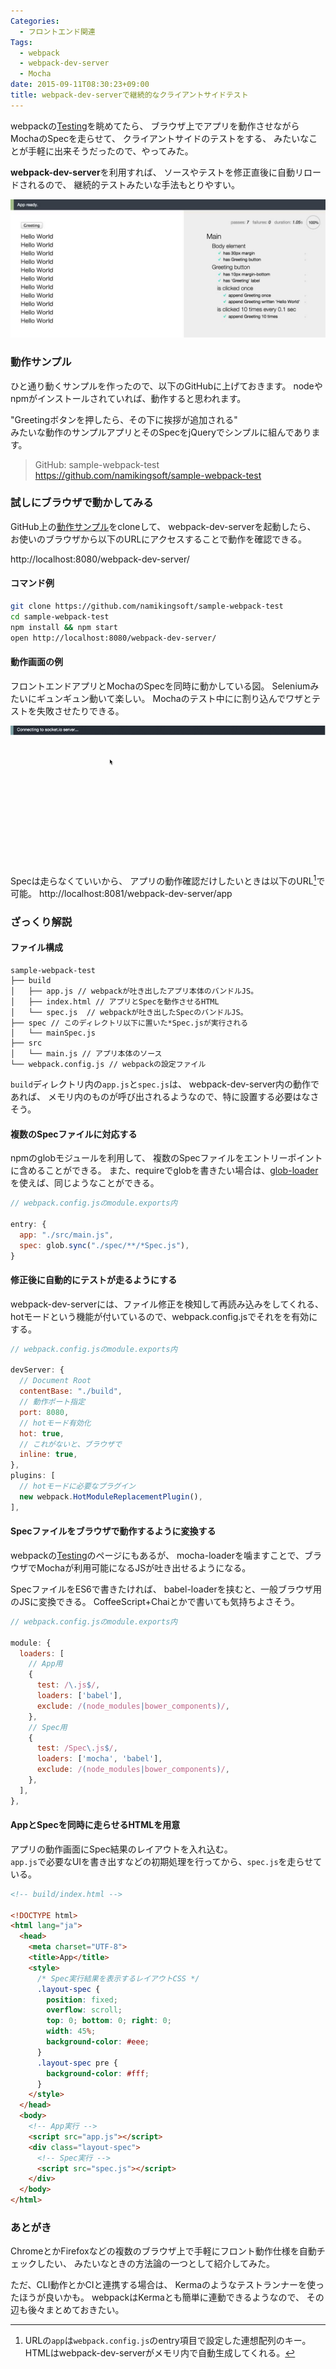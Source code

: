 ```yaml
---
Categories:
  - フロントエンド関連
Tags:
  - webpack
  - webpack-dev-server
  - Mocha
date: 2015-09-11T08:30:23+09:00
title: webpack-dev-serverで継続的なクライアントサイドテスト
---
```


webpackの[Testing](http://webpack.github.io/docs/testing.html)を眺めてたら、
ブラウザ上でアプリを動作させながらMochaのSpecを走らせて、
クライアントサイドのテストをする、
みたいなことが手軽に出来そうだったので、やってみた。

**webpack-dev-server**を利用すれば、
ソースやテストを修正直後に自動リロードされるので、
継続的テストみたいな手法もとりやすい。

![ScreenShot](/images/post/2015/09/test-webpack-browser/index.jpg)



### 動作サンプル

ひと通り動くサンプルを作ったので、以下のGitHubに上げておきます。
nodeやnpmがインストールされていれば、動作すると思われます。

"Greetingボタンを押したら、その下に挨拶が追加される"  
みたいな動作のサンプルアプリとそのSpecをjQueryでシンプルに組んであります。

> GitHub: sample-webpack-test  
https://github.com/namikingsoft/sample-webpack-test



### 試しにブラウザで動かしてみる

GitHub上の[動作サンプル](https://github.com/namikingsoft/sample-webpack-test)をcloneして、
webpack-dev-serverを起動したら、
お使いのブラウザから以下のURLにアクセスすることで動作を確認できる。

http://localhost:8080/webpack-dev-server/

#### コマンド例

```bash
git clone https://github.com/namikingsoft/sample-webpack-test
cd sample-webpack-test
npm install && npm start
open http://localhost:8080/webpack-dev-server/
```

#### 動作画面の例

フロントエンドアプリとMochaのSpecを同時に動かしている図。
Seleniumみたいにギュンギュン動いて楽しい。
Mochaのテスト中にに割り込んでワザとテストを失敗させたりできる。

![Animation](/images/post/2015/09/test-webpack-browser/animation.gif)

Specは走らなくていいから、
アプリの動作確認だけしたいときは以下のURL[^1]で可能。
http://localhost:8081/webpack-dev-server/app

[^1]: URLの`app`は`webpack.config.js`のentry項目で設定した連想配列のキー。HTMLはwebpack-dev-serverがメモリ内で自動生成してくれる。



### ざっくり解説

#### ファイル構成
```
sample-webpack-test
├── build
│   ├── app.js // webpackが吐き出したアプリ本体のバンドルJS。
│   ├── index.html // アプリとSpecを動作させるHTML
│   └── spec.js  // webpackが吐き出したSpecのバンドルJS。
├── spec // このディレクトリ以下に置いた*Spec.jsが実行される
│   └── mainSpec.js 
├── src
│   └── main.js // アプリ本体のソース
└── webpack.config.js // webpackの設定ファイル
```

`build`ディレクトリ内の`app.js`と`spec.js`は、
webpack-dev-server内の動作であれば、
メモリ内のものが呼び出されるようなので、特に設置する必要はなさそう。


#### 複数のSpecファイルに対応する

npmのglobモジュールを利用して、
複数のSpecファイルをエントリーポイントに含めることができる。
また、requireでglobを書きたい場合は、[glob-loader](https://github.com/seanchas116/glob-loader)を使えば、同じようなことができる。

```javascript
// webpack.config.jsのmodule.exports内

entry: {
  app: "./src/main.js",
  spec: glob.sync("./spec/**/*Spec.js"),
}
```


#### 修正後に自動的にテストが走るようにする

webpack-dev-serverには、ファイル修正を検知して再読み込みをしてくれる、
hotモードという機能が付いているので、webpack.config.jsでそれをを有効にする。

```javascript
// webpack.config.jsのmodule.exports内

devServer: {
  // Document Root
  contentBase: "./build",
  // 動作ポート指定
  port: 8080,
  // hotモード有効化
  hot: true,
  // これがないと、ブラウザで
  inline: true,
},
plugins: [
  // hotモードに必要なプラグイン
  new webpack.HotModuleReplacementPlugin(),
],
```


#### Specファイルをブラウザで動作するように変換する
webpackの[Testing](http://webpack.github.io/docs/testing.html)のページにもあるが、
mocha-loaderを噛ますことで、ブラウザでMochaが利用可能になるJSが吐き出せるようになる。

SpecファイルをES6で書きたければ、
babel-loaderを挟むと、一般ブラウザ用のJSに変換できる。
CoffeeScript+Chaiとかで書いても気持ちよさそう。

```javascript
// webpack.config.jsのmodule.exports内

module: {
  loaders: [
    // App用
    {
      test: /\.js$/,
      loaders: ['babel'],
      exclude: /(node_modules|bower_components)/,
    },
    // Spec用
    {
      test: /Spec\.js$/,
      loaders: ['mocha', 'babel'],
      exclude: /(node_modules|bower_components)/,
    },
  ],
},
```


#### AppとSpecを同時に走らせるHTMLを用意

アプリの動作画面にSpec結果のレイアウトを入れ込む。  
`app.js`で必要なUIを書き出すなどの初期処理を行ってから、`spec.js`を走らせている。

```html
<!-- build/index.html -->

<!DOCTYPE html>
<html lang="ja">
  <head>
    <meta charset="UTF-8">
    <title>App</title>
    <style>
      /* Spec実行結果を表示するレイアウトCSS */
      .layout-spec {
        position: fixed;
        overflow: scroll;
        top: 0; bottom: 0; right: 0;
        width: 45%;
        background-color: #eee;
      }
      .layout-spec pre {
        background-color: #fff;
      }
    </style>
  </head>
  <body>
    <!-- App実行 -->
    <script src="app.js"></script>
    <div class="layout-spec">
      <!-- Spec実行 -->
      <script src="spec.js"></script>
    </div>
  </body>
</html>
```


### あとがき

ChromeとかFirefoxなどの複数のブラウザ上で手軽にフロント動作仕様を自動チェックしたい、
みたいなときの方法論の一つとして紹介してみた。

ただ、CLI動作とかCIと連携する場合は、
Kermaのようなテストランナーを使ったほうが良いかも。
webpackはKermaとも簡単に連動できるようなので、
その辺も後々まとめておきたい。
